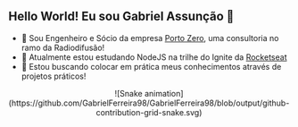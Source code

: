 ## Hello World! Eu sou Gabriel Assunção 👋 
- 👀 Sou Engenheiro e Sócio da empresa [Porto Zero](http://portozero.com.br/), uma consultoria no ramo da Radiodifusão!
- 🌱 Atualmente estou estudando NodeJS na trilhe do Ignite da [Rocketseat](https://lp.rocketseat.com.br/ignite?&&_gl=1*uim5gx*_ga*Mzk4MTg2Nzg0LjE2NTk5MjA1ODI.*_ga_74RKNGM8RL*MTY2NjMwOTk2Ny41LjAuMTY2NjMwOTk2Ny42MC4wLjA.)
- 💞️ Estou buscando colocar em prática meus conhecimentos através de projetos práticos!

<div align="center">
  ![Snake animation](https://github.com/GabrielFerreira98/GabrielFerreira98/blob/output/github-contribution-grid-snake.svg)
</div>
